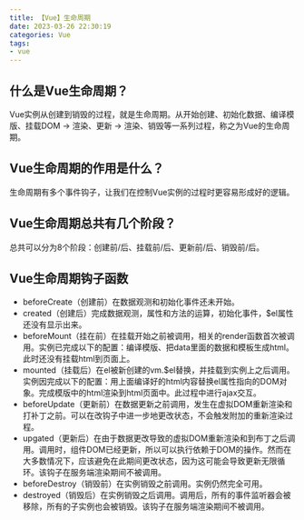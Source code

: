 ```yaml
---
title: 【Vue】生命周期
date: 2023-03-26 22:30:19
categories: Vue
tags: 
- vue
---
```


## 什么是Vue生命周期？
Vue实例从创建到销毁的过程，就是生命周期。从开始创建、初始化数据、编译模版、挂载DOM -> 渲染、更新 -> 渲染、销毁等一系列过程，称之为Vue的生命周期。

<!-- more -->

## Vue生命周期的作用是什么？
生命周期有多个事件钩子，让我们在控制Vue实例的过程时更容易形成好的逻辑。

## Vue生命周期总共有几个阶段？
总共可以分为8个阶段：创建前/后、挂载前/后、更新前/后、销毁前/后。

## Vue生命周期钩子函数

* beforeCreate（创建前）在数据观测和初始化事件还未开始。
* created（创建后）完成数据观测，属性和方法的运算，初始化事件，$el属性还没有显示出来。
* beforeMount（挂在前）在挂载开始之前被调用，相关的render函数首次被调用。实例已完成以下的配置：编译模版、把data里面的数据和模板生成html。此时还没有挂载html到页面上。
* mounted（挂载后）在el被新创建的vm.$el替换，并挂载到实例上之后调用。实例因完成以下的配置：用上面编译好的html内容替换el属性指向的DOM对象。完成模版中的html渲染到html页面中。此过程中进行ajax交互。
* beforeUpdate（更新前）在数据更新之前调用，发生在虚拟DOM重新渲染和打补丁之前。可以在改钩子中进一步地更改状态，不会触发附加的重新渲染过程。
* upgated（更新后）在由于数据更改导致的虚拟DOM重新渲染和到布丁之后调用。调用时，组件DOM已经更新，所以可以执行依赖于DOM的操作。然而在大多数情况下，应该避免在此期间更改状态，因为这可能会导致更新无限循环。该钩子在服务端渲染期间不被调用。
* beforeDestroy（销毁前）在实例销毁之前调用。实例仍然完全可用。
* destroyed（销毁后）在实例销毁之后调用。调用后，所有的事件监听器会被移除，所有的子实例也会被销毁。该钩子在服务端渲染期间不被调用。

